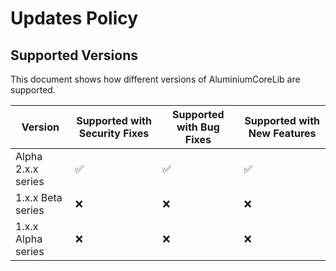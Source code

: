 # Updates Policy

## Supported Versions

This document shows how different versions of AluminiumCoreLib are supported.

| Version | Supported with Security Fixes | Supported with Bug Fixes | Supported with New Features |
| ------- | ------------------ |----------|--------|
| Alpha 2.x.x series   | :white_check_mark: | :white_check_mark: | :white_check_mark: |
| 1.x.x Beta series | :x: | :x: | :x: |
| 1.x.x Alpha series   | :x:   | :x: | :x: |
